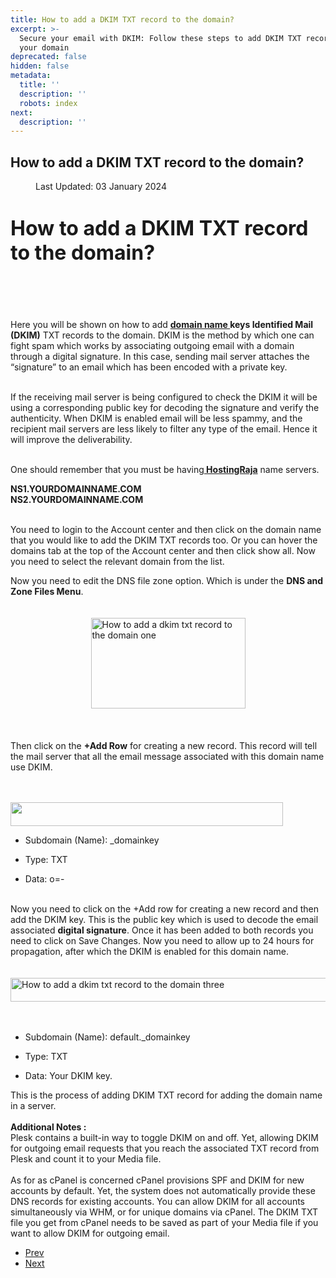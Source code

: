 ```yaml
---
title: How to add a DKIM TXT record to the domain?
excerpt: >-
  Secure your email with DKIM: Follow these steps to add DKIM TXT records to
  your domain
deprecated: false
hidden: false
metadata:
  title: ''
  description: ''
  robots: index
next:
  description: ''
---
```

<div class="page-header">
<h2 itemprop="headline">
How to add a DKIM TXT record to the domain? </h2>
</div>
<dl class="article-info muted">
<dt class="article-info-term">
</dt>
<dd class="modified">
<span class="icon-calendar" aria-hidden="true"></span>
<time datetime="2024-01-03T12:50:56+00:00" itemprop="dateModified">
Last Updated: 03 January 2024 </time>
</dd>
</dl>
<div itemprop="articleBody">
<h1><span style="font-size: xx-large;">How to add a DKIM TXT record to the domain?</span><br/><br/><br/></h1>
<p>Here you will be shown on how to add <strong><a href="https://www.hostingraja.in/domains/">domain name </a>keys Identified Mail (DKIM)</strong> TXT records to the domain. DKIM is the method by which one can fight spam which works by associating outgoing email with a domain through a digital signature. In this case, sending mail server attaches the “signature” to an email which has been encoded with a private key.</p>
<p><br/>If the receiving mail server is being configured to check the DKIM it will be using a corresponding public key for decoding the signature and verify the authenticity. When DKIM is enabled email will be less spammy, and the recipient mail servers are less likely to filter any type of the email. Hence it will improve the deliverability.<br/><br/></p>
<p>One should remember that you must be having<a href="https://www.hostingraja.in/hosting/compare-hosting-plans/"><b> HostingRaja</b></a> name servers.</p>
<p><strong>NS1.YOURDOMAINNAME.COM</strong><br/><strong>NS2.YOURDOMAINNAME.COM</strong></p>
<p><br/>You need to login to the Account center and then click on the domain name that you would like to add the DKIM TXT records too. Or you can hover the domains tab at the top of the Account center and then click show all. Now you need to select the relevant domain from the list.</p>
<p>Now you need to edit the DNS file zone option. Which is under the <strong>DNS and Zone Files Menu</strong>.<br/><br/><br/><img style="display: block; margin-left: auto; margin-right: auto;" src="https://image.hostingraja.in/images/articles/how-to-add-a-dkim-txt-record-to-the-domain-one.png" alt="How to add a dkim txt record to the domain one" width="247" height="145" border="0" /><br/><br/><br/>Then click on the <strong>+Add Row</strong> for creating a new record. This record will tell the mail server that all the email message associated with this domain name use DKIM.<br/><br/><br/></p>
<img src="https://image.hostingraja.in/images/articles/how-to-add-a-dkim-txt-record-to-the-domain-two.png" alt width="436" height="38" />
<ul id="docs-internal-guid-d49deb9c-e1a9-8caa-61f6-8314e15faec0">
<li dir="ltr">
<p dir="ltr">Subdomain (Name): _domainkey</p>
</li>
<li dir="ltr">
<p dir="ltr">Type: TXT</p>
</li>
<li dir="ltr">
<p dir="ltr">Data: o=-</p>
</li>
</ul>
<div><br/>Now you need to click on the +Add row for creating a new record and then add the DKIM key. This is the public key which is used to decode the email associated <strong>digital signature</strong>. Once it has been added to both records you need to click on Save Changes. Now you need to allow up to 24 hours for propagation, after which the DKIM is enabled for this domain name.<br/><br/><br/><span id="docs-internal-guid-d49deb9c-e1aa-1276-56e4-5e75bd8a8770"><img src="https://image.hostingraja.in/images/articles/how-to-add-a-dkim-txt-record-to-the-domain-three.png" alt="How to add a dkim txt record to the domain three" width="579" height="38" border="0" /></span><br/><br/><br/>
<ul>
<li>Subdomain (Name): default._domainkey</li>
</ul>
<ul>
<li>Type: TXT</li>
</ul>
<ul>
<li>Data: Your DKIM key.</li>
</ul>
<div> </div>
<p>This is the process of adding DKIM TXT record for adding the domain name in a server.<br/><br/><strong>Additional Notes :</strong> <br/> Plesk contains a built-in way to toggle DKIM on and off. Yet, allowing DKIM for outgoing email requests that you reach the associated TXT record from Plesk and count it to your Media file. <br/><br/>As for as cPanel is concerned cPanel provisions SPF and DKIM for new accounts by default. Yet, the system does not automatically provide these DNS records for existing accounts. You can allow DKIM for all accounts simultaneously via WHM, or for unique domains via cPanel. The DKIM TXT file you get from cPanel needs to be saved as part of your Media file if you want to allow DKIM for outgoing email.</p>
</div> </div>
<ul class="pager pagenav">
<li class="previous">
<a class="hasTooltip" title="Get unsolicited Emails or phone calls after registering the domain name and web hosting with us." aria-label="Previous article: Get unsolicited Emails or phone calls after registering the domain name and web hosting with us." href="/docs/get-unsolicited-emails-or-phone-calls-after-registering-the-domain-name-and-web-hosting-with-us" rel="prev">
<span class="icon-chevron-left" aria-hidden="true"></span> <span aria-hidden="true">Prev</span> </a>
</li>
<li class="next">
<a class="hasTooltip" title="How to create a mailing list in Plesk?" aria-label="Next article: How to create a mailing list in Plesk?" href="/docs/how-to-create-a-mailing-list-in-plesk" rel="next">
<span aria-hidden="true">Next</span> <span class="icon-chevron-right" aria-hidden="true"></span> </a>
</li>
</ul>
</div>
